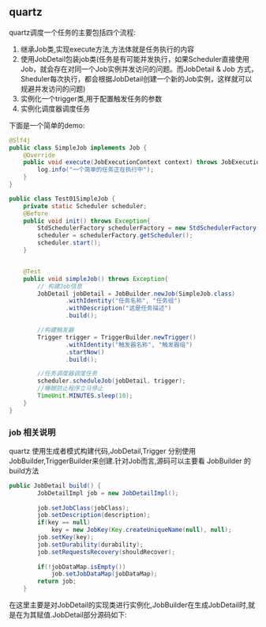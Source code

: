 ## quartz

quartz调度一个任务的主要包括四个流程:

1. 继承Job类,实现execute方法,方法体就是任务执行的内容
2. 使用JobDetail包装job类(任务是有可能并发执行，如果Scheduler直接使用Job，就会存在对同一个Job实例并发访问的问题。而JobDetail & Job 方式，Sheduler每次执行，都会根据JobDetail创建一个新的Job实例，这样就可以规避并发访问的问题)
3. 实例化一个trigger类,用于配置触发任务的参数
4. 实例化调度器调度任务

下面是一个简单的demo:
```java
@Slf4j
public class SimpleJob implements Job {
    @Override
    public void execute(JobExecutionContext context) throws JobExecutionException {
        log.info("一个简单的任务正在执行中");
    }
}
```
```java
public class Test01SimpleJob {
    private static Scheduler scheduler;
    @Before
    public void init() throws Exception{
        StdSchedulerFactory schedulerFactory = new StdSchedulerFactory();
        scheduler = schedulerFactory.getScheduler();
        scheduler.start();
    }


    @Test
    public void simpleJob() throws Exception{
        // 构建Job信息
        JobDetail jobDetail = JobBuilder.newJob(SimpleJob.class)
                .withIdentity("任务名称", "任务组")
                .withDescription("这是任务描述")
                .build();

        //构建触发器
        Trigger trigger = TriggerBuilder.newTrigger()
                .withIdentity("触发器名称", "触发器组")
                .startNow()
                .build();

        //任务调度器调度任务
        scheduler.scheduleJob(jobDetail, trigger);
        //睡眠防止程序立马停止
        TimeUnit.MINUTES.sleep(10);
    }
}
```

### job 相关说明

quartz 使用生成者模式构建代码,JobDetail,Trigger 分别使用JobBuilder,TriggerBuilder来创建.针对Job而言,源码可以主要看 JobBuilder 的build方法

```java
public JobDetail build() {
        JobDetailImpl job = new JobDetailImpl();
        
        job.setJobClass(jobClass);
        job.setDescription(description);
        if(key == null)
            key = new JobKey(Key.createUniqueName(null), null);
        job.setKey(key); 
        job.setDurability(durability);
        job.setRequestsRecovery(shouldRecover);
       
        if(!jobDataMap.isEmpty())
            job.setJobDataMap(jobDataMap);
        return job;
    }
```

在这里主要是对JobDetail的实现类进行实例化,JobBuilder在生成JobDetail时,就是在为其赋值.JobDetail部分源码如下:

```java

```































